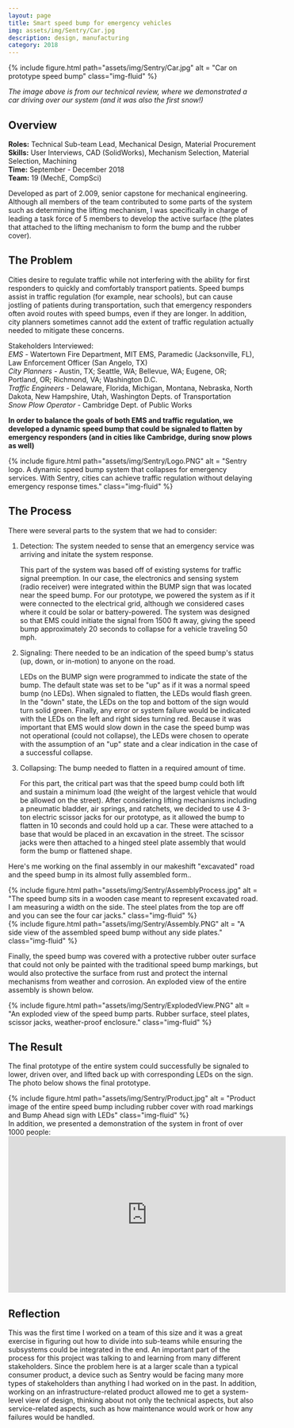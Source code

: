 ```yaml
---
layout: page
title: Smart speed bump for emergency vehicles
img: assets/img/Sentry/Car.jpg
description: design, manufacturing
category: 2018
---
```

<div class="row">
    <div class="w-50 p-3">
        {% include figure.html path="assets/img/Sentry/Car.jpg" alt = "Car on prototype speed bump" class="img-fluid" %}
    </div>
</div>

*The image above is from our technical review, where we demonstrated a car driving over our system (and it was also the first snow!)*
## Overview
**Roles:** Technical Sub-team Lead, Mechanical Design, Material Procurement  
**Skills:** User Interviews, CAD (SolidWorks), Mechanism Selection, Material Selection, Machining  
**Time:** September - December 2018  
**Team:** 19 (MechE, CompSci)

Developed as part of 2.009, senior capstone for mechanical engineering. Although all members of the team contributed to some parts of the system such as determining the lifting mechanism, I was specifically in charge of leading a task force of 5 members to 
develop the active surface (the plates that attached to the lifting mechanism to form the bump and the rubber cover). 

## The Problem
Cities desire to regulate traffic while not interfering with the ability for first responders to quickly and comfortably transport patients.
Speed bumps assist in traffic regulation (for example, near schools), but can cause jostling of patients during transportation, such that 
emergency responders often avoid routes with speed bumps, even if they are longer. In addition, city planners sometimes cannot add the 
extent of traffic regulation actually needed to mitigate these concerns. 

Stakeholders Interviewed:  
*EMS* - Watertown Fire Department, MIT EMS, Paramedic (Jacksonville, FL), Law Enforcement Officer (San Angelo, TX)  
*City Planners* - Austin, TX; Seattle, WA; Bellevue, WA; Eugene, OR; Portland, OR; Richmond, VA; Washington D.C.  
*Traffic Engineers* - Delaware, Florida, Michigan, Montana, Nebraska, North Dakota, New Hampshire, Utah, Washington Depts. of Transportation  
*Snow Plow Operator* - Cambridge Dept. of Public Works

**In order to balance the goals of both EMS and traffic regulation, we developed a dynamic speed bump that could be signaled to flatten by emergency responders (and in cities like Cambridge, during snow plows as well)**
<div class="row">
    <div class="col-sm mt-3 mt-md-0">
        {% include figure.html path="assets/img/Sentry/Logo.PNG" alt = "Sentry logo. A dynamic speed bump system that collapses for emergency services. With Sentry, cities can achieve traffic regulation without delaying emergency response times." class="img-fluid" %}
    </div>
</div>

## The Process
There were several parts to the system that we had to consider:
1. Detection: The system needed to sense that an emergency service was arriving and initate the system response.

	This part of the system was based off of existing systems for traffic signal preemption. In our case, the electronics and sensing system (radio receiver) were integrated
within the BUMP sign that was located near the speed bump. For our prototype, we powered the system as if it were connected to the electrical grid,
although we considered cases where it could be solar or battery-powered. The system was designed so that EMS could initiate the signal from 1500 ft away,
giving the speed bump approximately 20 seconds to collapse for a vehicle traveling 50 mph.    

2. Signaling: There needed to be an indication of the speed bump's status (up, down, or in-motion) to anyone on the road.

	LEDs on the BUMP sign were programmed to indicate the state of the bump. The default state was set to be "up" as if it was a normal speed bump (no LEDs). When signaled to flatten,
the LEDs would flash green. In the "down" state, the LEDs on the top and bottom of the sign would turn solid green. Finally, any error or system failure would be indicated
with the LEDs on the left and right sides turning red. Because it was important that EMS would slow down in the case the speed bump was not operational (could not collapse),
the LEDs were chosen to operate with the assumption of an "up" state and a clear indication in the case of a successful collapse.   

3. Collapsing: The bump needed to flatten in a required amount of time. 

	For this part, the critical part was that the speed bump could both lift and sustain a minimum load (the weight of the largest vehicle that would be allowed on the street). 
After considering lifting mechanisms including a pneumatic bladder, air springs, and ratchets, we decided to use 4 3-ton electric scissor jacks for our prototype, as it
allowed the bump to flatten in 10 seconds and could hold up a car. These were attached to a base that would be placed in an excavation in the street. 
The scissor jacks were then attached to a hinged steel plate assembly that would form the bump or flattened shape.

Here's me working on the final assembly in our makeshift "excavated" road and the speed bump in its almost fully assembled form..
<div class="row justify-content-sm-center">
    <div class="col-sm-8 mt-3 mt-md-0">
        {% include figure.html path="assets/img/Sentry/AssemblyProcess.jpg" alt = "The speed bump sits in a wooden case meant to represent excavated road. I am measuring a width on the side. The steel plates from the top are off and you can see the four car jacks." class="img-fluid" %}
    </div>
    <div class="col-sm-4 mt-3 mt-md-0">
        {% include figure.html path="assets/img/Sentry/Assembly.PNG" alt = "A side view of the assembled speed bump without any side plates." class="img-fluid" %}
    </div>
</div>

Finally, the speed bump was covered with a protective rubber outer surface that could not only be painted with the traditional speed bump markings, but would also protective the 
surface from rust and protect the internal mechanisms from weather and corrosion. An exploded view of the entire assembly is shown below.
<div class="row">
    <div class="col-sm mt-3 mt-md-0">
        {% include figure.html path="assets/img/Sentry/ExplodedView.PNG" alt = "An exploded view of the speed bump parts. Rubber surface, steel plates, scissor jacks, weather-proof enclosure." class="img-fluid" %}
    </div>
</div>
 
## The Result
The final prototype of the entire system could successfully be signaled to lower, driven over, and lifted back up with corresponding LEDs on the sign. The photo below shows the final prototype.  
<div class="row">
    <div class="col-sm mt-3 mt-md-0">
        {% include figure.html path="assets/img/Sentry/Product.jpg" alt = "Product image of the entire speed bump including rubber cover with road markings and Bump Ahead sign with LEDs" class="img-fluid" %}
    </div>
</div>
In addition, we presented a demonstration of the system in front of over 1000 people:
<iframe width="560" height="315" src="https://www.youtube.com/embed/tNz5Y4lebsY" frameborder="0" allow="accelerometer; autoplay; encrypted-media; gyroscope; picture-in-picture" allowfullscreen></iframe>

## Reflection
This was the first time I worked on a team of this size and it was a great exercise in figuring out how to divide into sub-teams while ensuring the subsystems could be integrated in the end. An important part of the 
process for this project was talking to and learning from many different stakeholders. Since the problem here is at a larger scale than a typical consumer product, a device such as Sentry would be facing 
many more types of stakeholders than anything I had worked on in the past. In addition, working on an infrastructure-related product allowed me to get a system-level view of design, thinking about
not only the technical aspects, but also service-related aspects, such as how maintenance would work or how any failures would be handled. 

